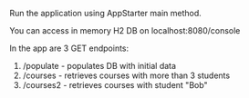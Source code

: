 Run the application using AppStarter main method.

You can access in memory H2 DB on localhost:8080/console

In the app are 3 GET endpoints:
1. /populate - populates DB with initial data
2. /courses - retrieves courses with more than 3 students
3. /courses2 - retrieves courses with student "Bob"